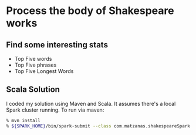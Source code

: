 # Process the body of Shakespeare works 
## Find some interesting stats 

 * Top Five words
 * Top Five phrases
 * Top Five Longest Words

## Scala Solution

I coded my solution using Maven and Scala. It assumes there's a local Spark cluster running. To run via maven:

```bash
% mvn install
% ${SPARK_HOME}/bin/spark-submit --class com.matzanas.shakespeareSpark --master 'local[4]' target/data-test-1.0-SNAPSHOT.jar 'src/main/resources/shakespeareWorks/*/*txt'
```


